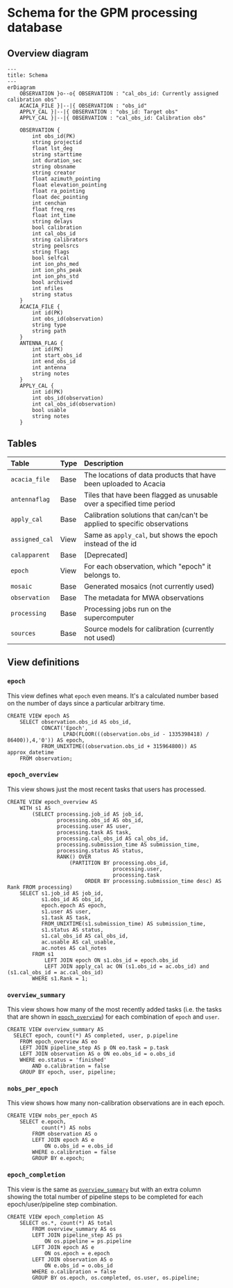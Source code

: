 # Schema for the GPM processing database

## Overview diagram

```mermaid
---
title: Schema
---
erDiagram
    OBSERVATION }o--o{ OBSERVATION : "cal_obs_id: Currently assigned calibration obs"
    ACACIA_FILE }|--|{ OBSERVATION : "obs_id"
    APPLY_CAL }|--|{ OBSERVATION : "obs_id: Target obs"
    APPLY_CAL }|--|{ OBSERVATION : "cal_obs_id: Calibration obs"

    OBSERVATION {
        int obs_id(PK)
        string projectid
        float lst_deg
        string starttime
        int duration_sec
        string obsname
        string creator
        float azimuth_pointing
        float elevation_pointing
        float ra_pointing
        float dec_pointing
        int cenchan
        float freq_res
        float int_time
        string delays
        bool calibration
        int cal_obs_id
        string calibrators
        string peelsrcs
        string flags
        bool selfcal
        int ion_phs_med
        int ion_phs_peak
        int ion_phs_std
        bool archived
        int nfiles
        string status
    }
    ACACIA_FILE {
        int id(PK)
        int obs_id(observation)
        string type
        string path
    }
    ANTENNA_FLAG {
        int id(PK)
        int start_obs_id
        int end_obs_id
        int antenna
        string notes
    }
    APPLY_CAL {
        int id(PK)
        int obs_id(observation)
        int cal_obs_id(observation)
        bool usable
        string notes
    }
```

## Tables

| Table | Type | Description |
| :---- | :--- | :---------- |
| `acacia_file`  | Base | The locations of data products that have been uploaded to Acacia |
| `antennaflag`  | Base | Tiles that have been flagged as unusable over a specified time period |
| `apply_cal`    | Base | Calibration solutions that can/can't be applied to specific observations |
| `assigned_cal` | View | Same as `apply_cal`, but shows the epoch instead of the id |
| `calapparent`  | Base | [Deprecated] |
| `epoch`        | View | For each observation, which "epoch" it belongs to. |
| `mosaic`       | Base | Generated mosaics (not currently used) |
| `observation`  | Base | The metadata for MWA observations |
| `processing`   | Base | Processing jobs run on the supercomputer |
| `sources`      | Base | Source models for calibration (currently not used) |

## View definitions

### `epoch`

This view defines what `epoch` even means.
It's a calculated number based on the number of days since a particular arbitrary time.

```
CREATE VIEW epoch AS
    SELECT observation.obs_id AS obs_id,
           CONCAT('Epoch',
                  LPAD(FLOOR(((observation.obs_id - 1335398418) / 86400)),4,'0')) AS epoch,
           FROM_UNIXTIME((observation.obs_id + 315964800)) AS approx_datetime
    FROM observation;
```

### `epoch_overview`

This view shows just the most recent tasks that users has processed.

```
CREATE VIEW epoch_overview AS
    WITH s1 AS
        (SELECT processing.job_id AS job_id,
                processing.obs_id AS obs_id,
                processing.user AS user,
                processing.task AS task,
                processing.cal_obs_id AS cal_obs_id,
                processing.submission_time AS submission_time,
                processing.status AS status,
                RANK() OVER
                    (PARTITION BY processing.obs_id,
                                  processing.user,
                                  processing.task
                         ORDER BY processing.submission_time desc) AS Rank FROM processing)
    SELECT s1.job_id AS job_id,
           s1.obs_id AS obs_id,
           epoch.epoch AS epoch,
           s1.user AS user,
           s1.task AS task,
           FROM_UNIXTIME(s1.submission_time) AS submission_time,
           s1.status AS status,
           s1.cal_obs_id AS cal_obs_id,
           ac.usable AS cal_usable,
           ac.notes AS cal_notes
        FROM s1
            LEFT JOIN epoch ON s1.obs_id = epoch.obs_id
            LEFT JOIN apply_cal ac ON (s1.obs_id = ac.obs_id) and (s1.cal_obs_id = ac.cal_obs_id)
        WHERE s1.Rank = 1;
```

### `overview_summary`

This view shows how many of the most recently added tasks (i.e. the tasks that are shown in [`epoch_overview`](#epoch-overview)) for each combination of `epoch` and `user`.

```
CREATE VIEW overview_summary AS
  SELECT epoch, count(*) AS completed, user, p.pipeline
    FROM epoch_overview AS eo
    LEFT JOIN pipeline_step AS p ON eo.task = p.task
    LEFT JOIN observation AS o ON eo.obs_id = o.obs_id
    WHERE eo.status = 'finished'
        AND o.calibration = false
    GROUP BY epoch, user, pipeline;
```

### `nobs_per_epoch`

This view shows how many non-calibration observations are in each epoch.

```
CREATE VIEW nobs_per_epoch AS
    SELECT e.epoch,
           count(*) AS nobs
        FROM observation AS o
        LEFT JOIN epoch AS e
            ON o.obs_id = e.obs_id
        WHERE o.calibration = false
        GROUP BY e.epoch;
```

### `epoch_completion`

This view is the same as [`overview_summary`](#overview-summary) but with an extra column showing the total number of pipeline steps to be completed for each epoch/user/pipeline step combination.

```
CREATE VIEW epoch_completion AS
    SELECT os.*, count(*) AS total
        FROM overview_summary AS os
        LEFT JOIN pipeline_step AS ps
            ON os.pipeline = ps.pipeline
        LEFT JOIN epoch AS e
            ON os.epoch = e.epoch
        LEFT JOIN observation AS o
            ON e.obs_id = o.obs_id
        WHERE o.calibration = false
        GROUP BY os.epoch, os.completed, os.user, os.pipeline;
```

